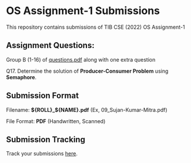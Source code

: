 # OS Assignment-1 Submissions

This repository contains submissions of TIB CSE (2022) OS Assignment-1

## Assignment Questions:

Group B (1-16) of <a href="./questions.pdf">questions.pdf</a> along with one extra question

Q17. Determine the solution of **Producer-Consumer Problem** using **Semaphore**.

## Submission Format

Filename: **${ROLL}_${NAME}.pdf** (Ex, 09_Sujan-Kumar-Mitra.pdf)

File Format: **PDF** (Handwritten, Scanned)

## Submission Tracking

Track your submissions <a href="./submission_status.csv">here</a>.